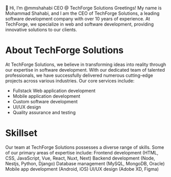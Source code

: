 👋 Hi, I’m @mmshahabi CEO @ TechForge Solutions
Greetings! My name is Mohammad Shahabi, and I am the CEO of TechForge Solutions, a leading software development company
with over 10 years of experience. At TechForge, we specialize in web and software development, providing innovative solutions to our clients.

# About TechForge Solutions
At TechForge Solutions, we believe in transforming ideas into reality through our expertise in software development. With our dedicated team of talented professionals, we have successfully delivered numerous cutting-edge projects across various industries.
Our core services include:

- Fullstack Web application development
- Mobile application development
- Custom software development
- UI/UX design
- Quality assurance and testing

# Skillset
Our team at TechForge Solutions possesses a diverse range of skills. Some of our primary areas of expertise include:
Frontend development (HTML, CSS, JavaScript, Vue, React, Nuxt, Next)
Backend development (Node, Nestjs, Python, Django)
Database management (MySQL, MongoDB, Oracle)
Mobile app development (Android, iOS)
UI/UX design (Adobe XD, Figma)


<!---
mmshahabi/mmshahabi is a ✨ special ✨ repository because its `README.md` (this file) appears on your GitHub profile.
You can click the Preview link to take a look at your changes.
--->

